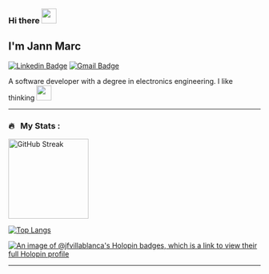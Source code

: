 <h3>
  Hi there
  <img src="https://media.giphy.com/media/hvRJCLFzcasrR4ia7z/giphy.gif" width="30px" />
</h3>
<h2>I'm Jann Marc</h2>

[![Linkedin Badge](https://img.shields.io/badge/-jmfv-blue?style=flat-square&logo=Linkedin&logoColor=white&link=https://www.linkedin.com/in/jmfv)](https://www.linkedin.com/in/jmfv) [![Gmail Badge](https://img.shields.io/badge/-jmfv.dev@gmail.com-c14438?style=flat-square&logo=Gmail&logoColor=white&link=mailto:jmfv.dev@gmail.com)](mailto:jmfv.dev@gmail.com)

A software developer with a degree in electronics engineering. I like thinking 
  <img src="https://media.giphy.com/media/26FlrxySR053aqbtu/giphy.gif" width="30px" />

---

### 🔥 &nbsp; My Stats :
<a href="https://github.com/DenverCoder1/github-readme-streak-stats">
  <img height=160 align="center" src="https://github-readme-streak-stats-eight.vercel.app/?user=jfvillablanca&theme=dark&background=000000" alt="GitHub Streak" />
</a>

[![Top Langs](https://github-readme-stats-nine-drab-59.vercel.app/api/top-langs/?username=jfvillablanca&layout=compact&theme=vision-friendly-dark&hide=html,css&langs_count=10)](https://github.com/anuraghazra/github-readme-stats)

[![An image of @jfvillablanca's Holopin badges, which is a link to view their full Holopin profile](https://holopin.me/jfvillablanca)](https://holopin.io/@jfvillablanca)

---
